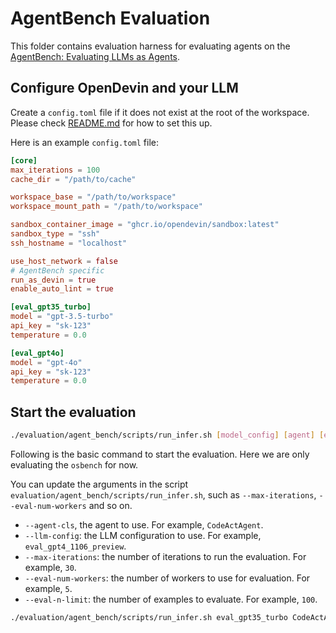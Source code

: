 # AgentBench Evaluation

This folder contains evaluation harness for evaluating agents on
the [AgentBench: Evaluating LLMs as Agents](https://arxiv.org/abs/2308.03688).

## Configure OpenDevin and your LLM

Create a `config.toml` file if it does not exist at the root of the workspace. Please check [README.md](../../README.md)
for how to set this up.

Here is an example `config.toml` file:

```toml
[core]
max_iterations = 100
cache_dir = "/path/to/cache"

workspace_base = "/path/to/workspace"
workspace_mount_path = "/path/to/workspace"

sandbox_container_image = "ghcr.io/opendevin/sandbox:latest"
sandbox_type = "ssh"
ssh_hostname = "localhost"

use_host_network = false
# AgentBench specific
run_as_devin = true
enable_auto_lint = true

[eval_gpt35_turbo]
model = "gpt-3.5-turbo"
api_key = "sk-123"
temperature = 0.0

[eval_gpt4o]
model = "gpt-4o"
api_key = "sk-123"
temperature = 0.0
```

## Start the evaluation

```bash
./evaluation/agent_bench/scripts/run_infer.sh [model_config] [agent] [eval_limit]
```

Following is the basic command to start the evaluation. Here we are only evaluating the `osbench` for now.

You can update the arguments in the script `evaluation/agent_bench/scripts/run_infer.sh`, such as `--max-iterations`, `--eval-num-workers` and so on.

- `--agent-cls`, the agent to use. For example, `CodeActAgent`.
- `--llm-config`: the LLM configuration to use. For example, `eval_gpt4_1106_preview`.
- `--max-iterations`: the number of iterations to run the evaluation. For example, `30`.
- `--eval-num-workers`: the number of workers to use for evaluation. For example, `5`.
- `--eval-n-limit`: the number of examples to evaluate. For example, `100`.

```bash
./evaluation/agent_bench/scripts/run_infer.sh eval_gpt35_turbo CodeActAgent 1
```
